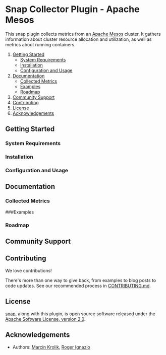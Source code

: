 # Snap Collector Plugin - Apache Mesos
This snap plugin collects metrics from an [Apache Mesos][mesos-home] cluster.
It gathers information about cluster resource allocation and utilization, as
well as metrics about running containers.

1. [Getting Started](#getting-started)
    * [System Requirements](#system-requirements)
    * [Installation](#installation)
    * [Configuration and Usage](#configuration-and-usage)
2. [Documentation](#documentation)
    * [Collected Metrics](#collected-metrics)
    * [Examples](#examples)
    * [Roadmap](#roadmap)
3. [Community Support](#community-support)
4. [Contributing](#contributing)
5. [License](#license)
6. [Acknowledgements](#acknowledgements)

## Getting Started
### System Requirements
### Installation
### Configuration and Usage

## Documentation
### Collected Metrics
###Examples
### Roadmap

## Community Support

## Contributing
We love contributions!

There's more than one way to give back, from examples to blog posts to code updates. See our recommended process in
[CONTRIBUTING.md](CONTRIBUTING.md).

## License
[snap][snap-github], along with this plugin, is open source software released
under the [Apache Software License, version 2.0](LICENSE).

## Acknowledgements
  * Authors: [Marcin Krolik][marcin-github], [Roger Ignazio][roger-github]


[marcin-github]: https://github.com/marcin-krolik
[mesos-home]: http://mesos.apache.org
[roger-github]: https://github.com/rji
[snap-github]: http://github.com/intelsdi-x/snap
